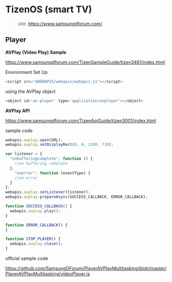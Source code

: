 # TizenOS (smart TV)
>site: https://www.samsungdforum.com/

## Player
**AVPlay (Video Play) Sample**

https://www.samsungdforum.com/TizenSampleGuide/tizen3461/index.html

Environment Set Up
```javascript
<script src="$WEBAPIS/webapis/webapis.js"></script>
```

using the AVPlay object
```javascript
<object id='av-player' type='application/avplayer'></object>
```

**AVPlay API**

https://www.samsungdforum.com/TizenApiGuide/tizen3001/index.html

sample code
```javascript
webapis.avplay.open(URL);
webapis.avplay.setDisplayRect(0, 0, 1280, 720);

var listener = {
  "onbufferingcomplete": function () {
    //on buffering complete
  },
	"onerror": function (eventType) {
    //on error
  }
};
webapis.avplay.setListener(listener);
webapis.avplay.prepareAsync(SUCCESS_CALLBACK, ERROR_CALLBACK);

function SUCCESS_CALLBACK() {
  webapis.avplay.play();
}

function ERROR_CALLBACK() {
}

function STOP_PLAYER() {
  webapis.avplay.close();
}
```

official sample code

https://github.com/SamsungDForum/PlayerAVPlayMultitasking/blob/master/PlayerAVPlayMultitasking/videoPlayer.js


